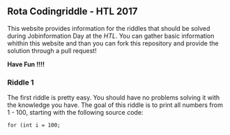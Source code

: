 ## Rota Codingriddle - HTL 2017

This website provides information for the riddles that should be solved during Jobinformation Day at the _HTL_. You can gather basic information whithin this website and than you can fork this repository and provide the solution through a pull request!

**Have Fun !!!!**

### Riddle 1

The first riddle is pretty easy. You should have no problems solving it with the knowledge you have. The goal of this riddle is to print all numbers from 1 - 100, starting with the following source code:

```markdown
for (int i = 100; 
```
